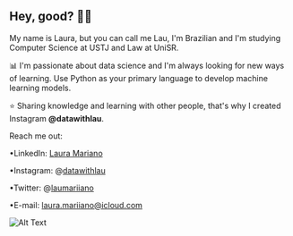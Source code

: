 ## Hey, good? 👋🏻

My name is Laura, but you can call me Lau, I'm Brazilian and I'm studying Computer Science at USTJ and Law at UniSR.

📊 I'm passionate about data science and I'm always looking for new ways of learning. 
Use Python as your primary language to develop machine learning models.

⭐ Sharing knowledge and learning with other people, that's why I created Instagram **@datawithlau**.



Reach me out:

•LinkedIn: [Laura Mariano](https://www.linkedin.com/in/datawithlau/)

•Instagram: @[datawithlau](https://www.instagram.com/datawithlau/)

•Twitter: @[laumariiano](https://twitter.com/Laumariiano)

•E-mail: laura.mariiano@icloud.com


![Alt Text](https://giphy.com/gifs/oliviarodrigo-olivia-rodrigo-lCfCa1IENkQVXX446J)

